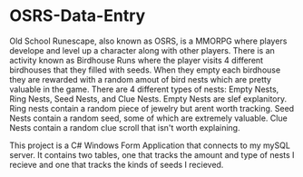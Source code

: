 # OSRS-Data-Entry

  Old School Runescape, also known as OSRS, is a MMORPG where players develope and level up a character along with other players. There is an activity known as Birdhouse Runs where the player visits 4 different birdhouses that they filled with seeds. When they empty each birdhouse they are rewarded with a random amout of bird nests which are pretty valuable in the game. There are 4 different types of nests: Empty Nests, Ring Nests, Seed Nests, and Clue Nests. Empty Nests are slef explanitory. Ring nests contain a random piece of jewelry but arent worth tracking. Seed Nests contain a random seed, some of which are extremely valuable. Clue Nests contain a random clue scroll that isn't worth explaining.
  
  This project is a C# Windows Form Application that connects to my mySQL server. It contains two tables, one that tracks the amount and type of nests I recieve and one that tracks the kinds of seeds I recieved. 
  
